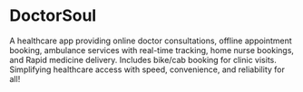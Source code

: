 # DoctorSoul
A healthcare app providing online doctor consultations, offline appointment booking, ambulance services with real-time tracking, home nurse bookings, and Rapid medicine delivery. Includes bike/cab booking for clinic visits. Simplifying healthcare access with speed, convenience, and reliability for all!
